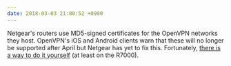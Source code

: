 ```yaml
---
date: 2018-03-03 21:00:52 +0900
---
```

Netgear's routers use MD5-signed certificates for the OpenVPN networks they host. OpenVPN's iOS and Android clients warn that these will no longer be supported after April but Netgear has yet to fix this. Fortunately, [there is a way to do it yourself](http://articles.inqk.net//2018/03/02/netgear-openvpn-keys.html) (at least on the R7000).
